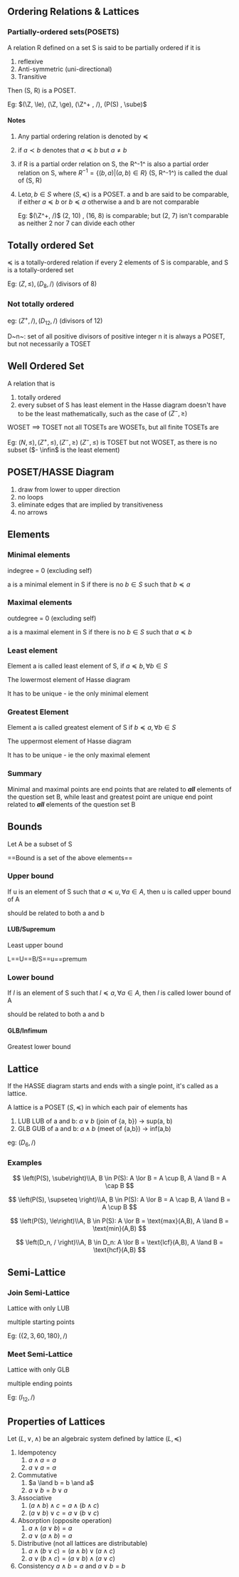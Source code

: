 ## Ordering Relations & Lattices

### Partially-ordered sets(POSETS)

A relation R defined on a set S is said to be partially ordered if it is

1. reflexive
2. Anti-symmetric (uni-directional)
3. Transitive

Then (S, R) is a POSET.

Eg: $(\Z, \le), (\Z, \ge), (\Z^+ , /), (P(S) , \sube)$

#### Notes

1. Any partial ordering relation is denoted by $\preceq$

2. if $a \prec b$ denotes that $a \preceq b$ but $a \ne b$

3. if R is a partial order relation on S, the R^-1^ is also a partial order relation on S, where $R^{-1} = \{ (b, a) | (a,b) \in R \}$
   (S, R^-1^) is called the dual of (S, R)

4. Let$a, b \in S$ where $(S, \preceq)$ is a POSET.
   a and b are said to be comparable, if either $a \preceq b$ or $b \preceq a$
   otherwise a and b are not comparable

   Eg: $(\Z^+, /)$
   (2, 10) , (16, 8) is comparable; but (2, 7) isn't comparable as neither 2 nor 7 can divide each other

## Totally ordered Set

$\preceq$ is a totally-ordered relation if every 2 elements of S is comparable, and S is a totally-ordered set

Eg: $(Z, \le), (D_8,/)$ (divisors of 8)

### Not totally ordered

eg: $(Z^+, /), (D_{12}, /)$ (divisors of 12)

D~n~: set of all positive divisors of positive integer n
it is always a POSET, but not necessarily a TOSET

## Well Ordered Set

A relation that is

1. totally ordered
2. every subset of S has least element in the Hasse diagram
   doesn't have to be the least mathematically, such as the case of $(Z^-, \ge)$

WOSET $\implies$ TOSET
not all TOSETs are WOSETs, but all finite TOSETs are

Eg: $(N, \le), (Z^+, \le), (Z^-, \ge)$
$(Z^-, \le)$ is TOSET but not WOSET, as there is no subset ($- \infin$ is the least element)

## POSET/HASSE Diagram

1. draw from lower to upper direction
2. no loops
3. eliminate edges that are implied by transitiveness
4. no arrows

## Elements

### Minimal elements

indegree = 0 (excluding self)

a is a minimal element in S if there is no $b \in S$ such that $b \preceq a$

### Maximal elements

outdegree = 0 (excluding self)

a is a maximal element in S if there is no $b \in S$ such that $a \preceq b$

### Least element

Element a is called least element of S, if $a \preceq b, \forall b \in S$

The lowermost element of Hasse diagram

It has to be unique - ie the only minimal element

### Greatest Element

Element a is called greatest element of S if $b \preceq a, \forall b\in S$ 

The uppermost element of Hasse diagram

It has to be unique - ie the only maximal element

### Summary

Minimal and maximal points are end points that are related to ***all*** elements of the question set B, while least and greatest point are unique end point related to ***all*** elements of the question set B

## Bounds

Let A be a subset of S

==Bound is a set of the above elements==

### Upper bound

If u is an element of S such that $a \preceq u, \forall a \in A$, then u is called upper bound of A

should be related to both a and b

#### LUB/Supremum

Least upper bound

L==U==B/S==u==premum

### Lower bound

If $l$ is an element of S such that $l \preceq a, \forall a \in A$, then $l$ is called lower bound of A

should be related to both a and b

#### GLB/Infimum

Greatest lower bound

## Lattice

If the HASSE diagram starts and ends with a single point, it's called as a lattice.

A lattice is a POSET $(S, \preceq)$ in which each pair of elements has

1. LUB
   LUB of a and b: $a \lor b$ (join of {a, b}) -> sup(a, b)
2. GLB
   GUB of a and b: $a \land b$ (meet of {a,b}) -> inf(a,b)

eg: $(D_6, /)$

### Examples

$$
\left(P(S), \sube\right)\\A, B \in P(S): A \lor B = A \cup B, A \land B = A \cap B
$$

$$
\left(P(S), \supseteq \right)\\A, B \in P(S): A \lor B = A \cap B, A \land B = A \cup B
$$

$$
\left(P(S), \le\right)\\A, B \in P(S): A \lor B = \text{max}(A,B), A \land B = \text{min}(A,B)
$$

$$
\left(D_n, / \right)\\A, B \in D_n: A \lor B = \text{lcf}(A,B), A \land B = \text{hcf}(A,B)
$$

## Semi-Lattice

### Join Semi-Lattice

Lattice with only LUB

multiple starting points

Eg: $( \{2, 3, 60,180\},  /)$

### Meet Semi-Lattice

Lattice with only GLB

multiple ending points

Eg: $(I_{12}, /)$

## Properties of Lattices

Let $(L, \lor, \land)$ be an algebraic system defined by lattice $(L, \preceq)$

1. Idempotency
   1. $a \land a = a$
   2. $a \lor a = a$
2. Commutative
   1. $a \land b = b \and a$
   2. $a \lor b = b \lor a$
3. Associative
   1. $(a \land b) \land c = a \land (b \land c)$
   2. $(a \lor b) \lor c = a \lor (b \lor c)$
4. Absorption
   (opposite operation)
   1. $a \land (a \lor b) = a$
   2. $a \lor (a \land b) = a$
5. Distributive (not all lattices are distributable)
   1. $a \land (b \lor c) = (a \land b) \lor (a \land c)$
   2. $a \lor (b \land c) = (a \lor b) \land (a \lor c)$
6. Consistency
   $a \land b = a \text{ and } a \lor b = b$

